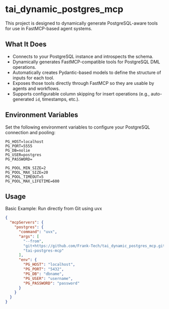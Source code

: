 # tai_dynamic_postgres_mcp

This project is designed to dynamically generate PostgreSQL-aware tools for use in FastMCP-based agent systems.

## What It Does

- Connects to your PostgreSQL instance and introspects the schema.
- Dynamically generates FastMCP-compatible tools for PostgreSQL DML operations.
- Automatically creates Pydantic-based models to define the structure of inputs for each tool.
- Exposes those tools directly through FastMCP so they are usable by agents and workflows.
- Supports configurable column skipping for insert operations (e.g., auto-generated `id`, timestamps, etc.).

## Environment Variables

Set the following environment variables to configure your PostgreSQL connection and pooling:

```env
PG_HOST=localhost  
PG_PORT=5555  
PG_DB=nolie  
PG_USER=postgres  
PG_PASSWORD=

PG_POOL_MIN_SIZE=2  
PG_POOL_MAX_SIZE=20  
PG_POOL_TIMEOUT=5  
PG_POOL_MAX_LIFETIME=600
```

## Usage

Basic Example: Run directly from Git using uvx

```json
{
  "mcpServers": {
    "postgres": {
      "command": "uvx",
      "args": [
        "--from",
        "git+https://github.com/Frank-Tech/tai_dynamic_postgres_mcp.git",
        "tai-postgres-mcp"
      ],
      "env": {
        "PG_HOST": "localhost",
        "PG_PORT": "5432",
        "PG_DB": "dbname",
        "PG_USER": "username",
        "PG_PASSWORD": "password"
      }
    }
  }
}

```